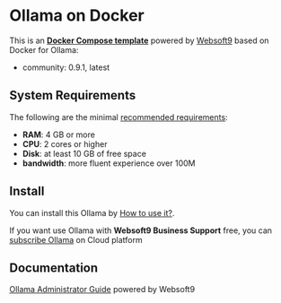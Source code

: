 # Ollama on Docker  

This is an **[Docker Compose template](https://github.com/Websoft9/docker-library)** powered by [Websoft9](https://www.websoft9.com) based on Docker for Ollama:


 - community:  0.9.1, latest


## System Requirements

The following are the minimal [recommended requirements](https://ollama.com):

* **RAM**: 4 GB or more
* **CPU**: 2 cores or higher
* **Disk**: at least 10 GB of free space
* **bandwidth**: more fluent experience over 100M  

## Install

You can install this Ollama by [How to use it?](https://github.com/Websoft9/docker-library#how-to-use-it).   

If you want use Ollama with **Websoft9 Business Support** free, you can [subscribe Ollama](https://www.websoft9.com/apps) on Cloud platform

## Documentation

[Ollama Administrator Guide](https://support.websoft9.com/docs/ollama) powered by Websoft9